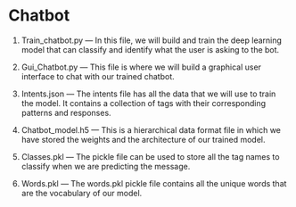 # Chatbot

1. Train_chatbot.py — In this file, we will build and train the deep learning model that can classify and identify what the user is asking to the bot.

2. Gui_Chatbot.py — This file is where we will build a graphical user interface to chat with our trained chatbot.

3. Intents.json — The intents file has all the data that we will use to train the model. It contains a collection of tags with their corresponding patterns and responses.

4. Chatbot_model.h5 — This is a hierarchical data format file in which we have stored the weights and the architecture of our trained model.

5. Classes.pkl — The pickle file can be used to store all the tag names to classify when we are predicting the message.

6. Words.pkl — The words.pkl pickle file contains all the unique words that are the vocabulary of our model.

